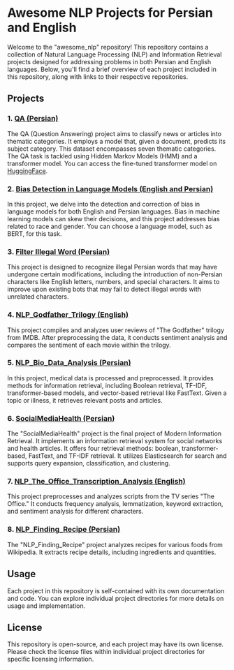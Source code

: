 # Awesome NLP Projects for Persian and English

Welcome to the "awesome_nlp" repository! This repository contains a collection of Natural Language Processing (NLP) and Information Retrieval projects designed for addressing problems in both Persian and English languages. Below, you'll find a brief overview of each project included in this repository, along with links to their respective repositories.

## Projects

### 1. [QA (Persian)](https://github.com/mmdrez4/NLP_QA)
The QA (Question Answering) project aims to classify news or articles into thematic categories. It employs a model that, given a document, predicts its subject category. This dataset encompasses seven thematic categories. The QA task is tackled using Hidden Markov Models (HMM) and a transformer model. You can access the fine-tuned transformer model on [HuggingFace](https://huggingface.co/parsi-ai-nlpclass/NLP_Spring23_HW4_Question_Answering_G13).

### 2. [Bias Detection in Language Models (English and Persian)](https://github.com/mmdrez4/NLP_bias_detection)
In this project, we delve into the detection and correction of bias in language models for both English and Persian languages. Bias in machine learning models can skew their decisions, and this project addresses bias related to race and gender. You can choose a language model, such as BERT, for this task.

### 3. [Filter Illegal Word (Persian)](https://github.com/mmdrez4/NLP_filter_illegal_words)
This project is designed to recognize illegal Persian words that may have undergone certain modifications, including the introduction of non-Persian characters like English letters, numbers, and special characters. It aims to improve upon existing bots that may fail to detect illegal words with unrelated characters.

### 4. [NLP_Godfather_Trilogy (English)](https://github.com/mmdrez4/NLP_Movie_Criticisms)
This project compiles and analyzes user reviews of "The Godfather" trilogy from IMDB. After preprocessing the data, it conducts sentiment analysis and compares the sentiment of each movie within the trilogy.

### 5. [NLP_Bio_Data_Analysis (Persian)](https://github.com/mmdrez4/NLP_bio_data_analysis/)
In this project, medical data is processed and preprocessed. It provides methods for information retrieval, including Boolean retrieval, TF-IDF, transformer-based models, and vector-based retrieval like FastText. Given a topic or illness, it retrieves relevant posts and articles.

### 6. [SocialMediaHealth (Persian)](https://github.com/IR1401-Spring-Final-Projects/SocialMediaHealth1401-19_39/)
The "SocialMediaHealth" project is the final project of Modern Information Retrieval. It implements an information retrieval system for social networks and health articles. It offers four retrieval methods: boolean, transformer-based, FastText, and TF-IDF retrieval. It utilizes Elasticsearch for search and supports query expansion, classification, and clustering.

### 7. [NLP_The_Office_Transcription_Analysis (English)](https://github.com/mmdrez4/NLP_The_Office_transcription_analysis/)
This project preprocesses and analyzes scripts from the TV series "The Office." It conducts frequency analysis, lemmatization, keyword extraction, and sentiment analysis for different characters.

### 8. [NLP_Finding_Recipe (Persian)](https://github.com/mmdrez4/nlp_recipe/)
The "NLP_Finding_Recipe" project analyzes recipes for various foods from Wikipedia. It extracts recipe details, including ingredients and quantities.

## Usage
Each project in this repository is self-contained with its own documentation and code. You can explore individual project directories for more details on usage and implementation.

## License
This repository is open-source, and each project may have its own license. Please check the license files within individual project directories for specific licensing information.
